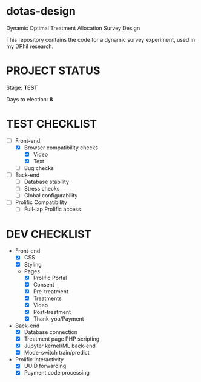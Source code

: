 # dotas-design
Dynamic Optimal Treatment Allocation Survey Design

This repository contains the code for a dynamic survey experiment, used in my DPhil research.

# PROJECT STATUS

Stage: **TEST**

Days to election: **8**

# TEST CHECKLIST

- [ ] Front-end
    - [x] Browser compatibility checks
        - [x] Video
        - [x] Text
    - [ ] Bug checks
- [ ] Back-end
    - [ ] Database stability
    - [ ] Stress checks
    - [ ] Global configurability
- [ ] Prolific Compatibility
    - [ ] Full-lap Prolific access

# DEV CHECKLIST

- Front-end
    - [x] CSS
    - [x] Styling
    - Pages
        - [x] Prolific Portal
        - [x] Consent
        - [x] Pre-treatment
        - [x] Treatments
        - [x] Video
        - [x] Post-treatment
        - [x] Thank-you/Payment
- Back-end
    - [x] Database connection
    - [x] Treatment page PHP scripting
    - [x] Jupyter kernel/ML back-end
    - [x] Mode-switch train/predict
- Prolific Interactivity
    - [x] UUID forwarding
    - [x] Payment code processing
